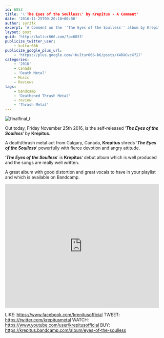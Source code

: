 ```yaml
---
id: 6853
title: '\'The Eyes of the Soulless\' by Krepitus - A Comment'
date: '2016-11-25T00:20:10+00:00'
author: syr3fx
excerpt: 'A Comment on the ''The Eyes of the Soulless'' album by Krepitus (2016).'
layout: post
guid: 'http://kultur666.com/?p=6853'
publicize_twitter_user:
    - kultur666
publicize_google_plus_url:
    - 'https://plus.google.com/+Kultur666-k6/posts/X4RXGvcXf27'
categories:
    - '2016'
    - Canada
    - 'Death Metal'
    - Music
    - Reviews
tags:
    - bandcamp
    - 'Deathened Thrash Metal'
    - review
    - 'Thrash Metal'
---
```


![finalfinal_t](http://localhost:8080/wp-content/uploads/2016/11/finalfinal_t.jpg)

Out today, Friday November 25th 2016, is the self-released ‘***The Eyes of the Soulless***‘ by **Krepitus**.

A death/thrash metal act from Calgary, Canada, **Krepitus** shreds ‘***The Eyes of the Soulless***‘ powerfully with fierce devotion and angry attitude.

‘***The Eyes of the Soulless***‘ is **Krepitus**‘ debut album which is well produced and the songs are really well written.

A great album with good distortion and great vocals to have in your playlist and which is available on Bandcamp.

<iframe style="border: 0; width: 100%; height: 406px;" src="https://bandcamp.com/EmbeddedPlayer/album=3338271802/size=large/bgcol=333333/linkcol=e99708/tracklist=false/transparent=true/" seamless></iframe>

LIKE: <https://www.facebook.com/krepitusofficial>
TWEET: <https://twitter.com/krepitusmetal>
WATCH: <https://www.youtube.com/user/krepitusofficial>
BUY: <https://krepitus.bandcamp.com/album/eyes-of-the-soulless>